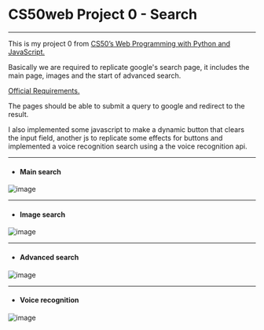 # CS50web Project 0 - Search

* * *

This is my project 0 from [CS50’s Web Programming with Python and JavaScript.](https://cs50.harvard.edu/web/2020/)

Basically we are required to replicate google's search page, it includes the main page, images and the start of advanced search.

[Official Requirements.](https://cs50.harvard.edu/web/2020/projects/0/search/)

The pages should be able to submit a query to google and redirect to the result.

I also implemented some javascript to make a dynamic button that clears the input field, 
another js to replicate some effects for buttons and implemented a voice recognition search
using a the voice recognition api.

* * *

* #### Main search
![image](https://user-images.githubusercontent.com/62313672/116489009-37bc0200-a86a-11eb-8a01-99dcd8b484b3.png)

***

* #### Image search
![image](https://user-images.githubusercontent.com/62313672/116490310-6a1b2e80-a86d-11eb-986b-6e13468efaad.png)

*****

* #### Advanced search
![image](https://user-images.githubusercontent.com/62313672/116490357-8cad4780-a86d-11eb-8430-9c7a51aadd88.png)

- - -

* #### Voice recognition
![image](https://user-images.githubusercontent.com/62313672/116490428-bebea980-a86d-11eb-9894-fdc159c82fe2.png)
